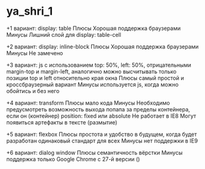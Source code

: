 ya_shri_1
=========

+1 вариант: display: table
Плюсы
Хорошая поддержка браузерами
Минусы
Лишний слой для display: table-cell

+2 вариант: display: inline-block
Плюсы
Хорошая поддержка браузерами
Минусы
Не замечено

+3 вариант: js с использованием top: 50%, left: 50%, отрицательными margin-top и margin-left, аналогично можно высчитывать только позиции top и left относительно края окна
Плюсы
самый простой и кроссбраузерный вариант
Минусы
используется js, когда можно обойтись и без него


+4 вариант: transform
Плюсы
мало кода
Минусы
Необходимо предусмотреть возможность выхода попапа за пределы контейнера, если он (контейнер) position: fixed или absolute
Не работает в IE8
Могут появиться артефакты в тексте (размытие)

+5 вариант: flexbox
Плюсы
простота и удобство в будущем, когда будет разработан одинаковый стандарт для всех
Минусы
нет поддержки в IE9

+6 вариант: dialog window
Плюсы
семантичность вёрстки
Минусы
поддержка только Google Chrome с 27-й версии ()

